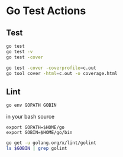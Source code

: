 # Go Test Actions

## Test

```bash
go test
go test -v
go test -cover
```

```bash
go test -cover -coverprofile=c.out
go tool cover -html=c.out -o coverage.html
```

## Lint

```bash
go env GOPATH GOBIN
```

in your bash source
```text
export GOPATH=$HOME/go
export GOBIN=$HOME/go/bin
```

```bash
go get -u golang.org/x/lint/golint
ls $GOBIN | grep golint
```
